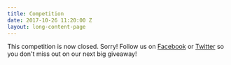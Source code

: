 ```yaml
---
title: Competition
date: 2017-10-26 11:20:00 Z
layout: long-content-page
---
```


<p>This competition is now closed. Sorry! Follow us on <a href="https://www.facebook.com/axonista/" target="_blank">Facebook</a> or <a href="https://twitter.com/axonista" target="_blank">Twitter</a> so you don't miss out on our next big giveaway!</p>
<p>&nbsp;</p>
<p>&nbsp;</p>
<p>&nbsp;</p>
<p>&nbsp;</p>